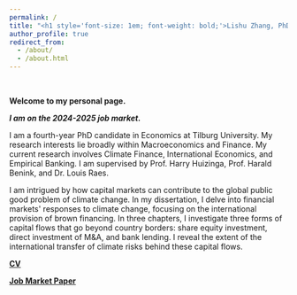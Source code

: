 ```yaml
---
permalink: /
title: "<h1 style='font-size: 1em; font-weight: bold;'>Lishu Zhang, PhD candidate in Economics.</h1>"
author_profile: true
redirect_from: 
  - /about/
  - /about.html
---
```

<br />  

**Welcome to my personal page.**
<br />  

***I am on the 2024-2025 job market.***

I am a fourth-year PhD candidate in Economics at Tilburg University. My research interests lie broadly within Macroeconomics and Finance. My current research involves Climate Finance, International Economics, and Empirical Banking. I am supervised by Prof. Harry Huizinga, Prof. Harald Benink, and Dr. Louis Raes.

I am intrigued by how capital markets can contribute to the global public good problem of climate change. In my dissertation, I delve into financial markets' responses to climate change, focusing on the international provision of brown financing. In three chapters, I investigate three forms of capital flows that go beyond country borders: share equity investment, direct investment of M&A, and bank lending. I reveal the extent of the international transfer of climate risks behind these capital flows.
<br />   

 
**[CV](https://www.dropbox.com/scl/fi/qijnx8gppf8potsj0bdlx/cv.pdf?rlkey=424j0xubetuhuwn012fmc4hv2&st=wbc0d7eu&dl=0)**

**[Job Market Paper](https://lishuz.github.io/research/)**


